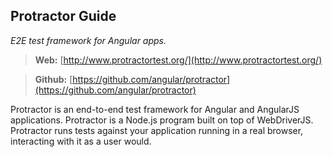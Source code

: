 ## Protractor Guide
*E2E test framework for Angular apps.*

> **Web:** [http://www.protractortest.org/](http://www.protractortest.org/)

> **Github:** [https://github.com/angular/protractor](https://github.com/angular/protractor)

Protractor is an end-to-end test framework for Angular and AngularJS applications. Protractor is a Node.js program built on top of WebDriverJS. Protractor runs tests against your application running in a real browser, interacting with it as a user would.
